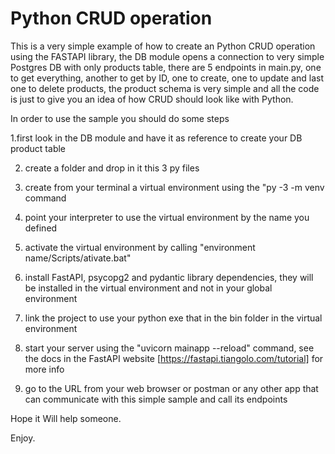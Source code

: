 # Python CRUD operation

This is a very simple example of how to create an Python CRUD operation using the FASTAPI library, the DB module opens a connection to very simple Postgres DB with only products table, there are 5 endpoints in main.py, one to get everything, another to get by ID, one to create, one to update and last one to delete products, the product schema is very simple and all the code is just to give you an idea of how CRUD should look like with Python.

In order to use the sample you should do some steps 

1.first look in the DB module and have it as reference to create your DB product table

2. create a folder and drop in it this 3 py files 

3. create from your terminal a virtual environment using the "py -3 -m venv <virtual environment name> command

4. point your interpreter to use the virtual environment by the name you defined

5. activate the virtual environment by calling "environment name/Scripts/ativate.bat"

6. install FastAPI, psycopg2 and pydantic library dependencies, they will be installed in the virtual environment and not in your global environment

7. link the project to use your python exe that in the bin folder in the virtual environment

8. start your server using the "uvicorn mainapp --reload" command, see the docs in the FastAPI website [https://fastapi.tiangolo.com/tutorial] for more info

9. go to the URL from your web browser or postman or any other app that can communicate with this simple sample and call its endpoints


Hope it Will help someone.

Enjoy.
